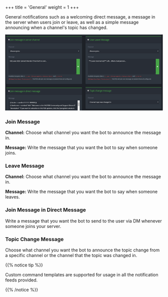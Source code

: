 +++
title = 'General'
weight = 1
+++

General notifications such as a welcoming direct message, a message in the server when users join or leave, as well as a
simple message announcing when a channel's topic has changed.

<!--more-->

![Overview of general feeds](./general_overview.png)

### Join Message

**Channel:** Choose what channel you want the bot to announce the message in.

**Message:** Write the message that you want the bot to say when someone joins.

### Leave Message

**Channel:** Choose what channel you want the bot to announce the message in.

**Message:** Write the message that you want the bot to say when someone leaves.

### Join Message in Direct Message

Write a message that you want the bot to send to the user via DM whenever someone joins your server.

### Topic Change Message

Choose what channel you want the bot to announce the topic change from a specific channel or the channel that the topic
was changed in.

{{% notice tip %}}

Custom command templates are supported for usage in all the notification feeds provided.

{{% /notice %}}
